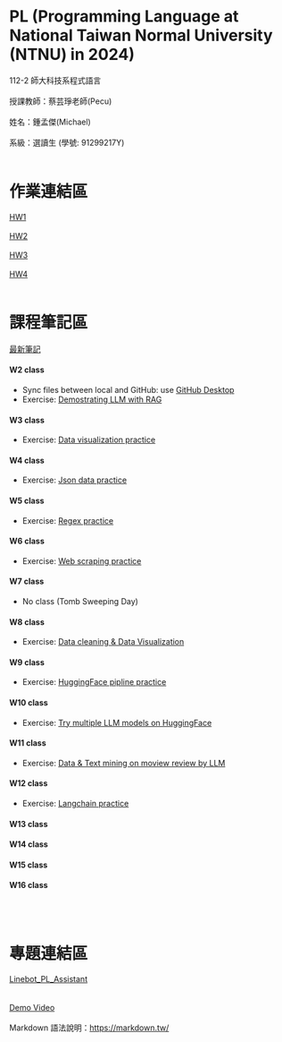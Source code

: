 # PL (Programming Language at National Taiwan Normal University (NTNU) in 2024)
112-2 師大科技系程式語言<br><br>
授課教師：蔡芸琤老師(Pecu)<br><br>
姓名：鍾孟傑(Michael)<br><br>
系級：選讀生 (學號: 91299217Y)<br><br>

# 作業連結區
[HW1](https://github.com/bomb1000/PL/blob/main/02_Homework/PL_HW1/HW_1.ipynb)
<br><br>
[HW2](https://github.com/bomb1000/PL/blob/main/02_Homework/PL_HW2/HW_2.ipynb)
<br><br>
[HW3](https://github.com/bomb1000/PL/blob/main/02_Homework/PL_HW3/HW_3.ipynb)
<br><br>
[HW4](https://github.com/bomb1000/PL/blob/main/02_Homework/PL_HW4/HW_4.ipynb)
<br><br>


# 課程筆記區
[最新筆記](https://hackmd.io/@bomb1000/rJYwKQD2p)

#### W2 class
- Sync files between local and GitHub: use [GitHub Desktop](https://desktop.github.com/)
- Exercise: [Demostrating LLM with RAG](https://github.com/bomb1000/PL/blob/main/01_Notes/exercise_0229_W2/LLM_RAG/RAG-Student-Success.ipynb)
  
#### W3 class
- Exercise: [Data visualization practice](https://github.com/bomb1000/PL/blob/main/01_Notes/exercise_0307_W3/Data_viz_practice.ipynb)
#### W4 class
- Exercise: [Json data practice](https://github.com/bomb1000/PL/blob/main/01_Notes/exercise_0314_W4/Json_Practice.ipynb)
#### W5 class
- Exercise: [Regex practice](https://github.com/bomb1000/PL/blob/main/01_Notes/exercise_0321_W5/regex_practice.ipynb)
#### W6 class
- Exercise: [Web scraping practice](https://github.com/bomb1000/PL/blob/main/02_Homework/PL_HW3/web_crawling_test.ipynb)
#### W7 class
- No class (Tomb Sweeping Day)
#### W8 class
- Exercise: [Data cleaning & Data Visualization](https://github.com/bomb1000/PL/blob/main/02_Homework/PL_HW3/HW_3.ipynb)
#### W9 class
- Exercise: [HuggingFace pipline practice](https://github.com/bomb1000/PL/blob/main/02_Homework/PL_HW4/HuggingFace_Pipeline.ipynb)
#### W10 class
- Exercise: [Try multiple LLM models on HuggingFace](https://github.com/bomb1000/PL/blob/main/02_Homework/PL_HW4/huggingface_playground.ipynb)
#### W11 class
- Exercise: [Data & Text mining on moview review by LLM](https://github.com/bomb1000/PL/blob/main/02_Homework/PL_HW4/HW_4.ipynb)
#### W12 class
- Exercise: [Langchain practice](https://github.com/bomb1000/PL/blob/main/02_Homework/PL_HW4/langchain_playground.ipynb)
#### W13 class

#### W14 class

#### W15 class

#### W16 class


<br><br>

# 專題連結區
[Linebot_PL_Assistant](https://github.com/bomb1000/Linebot_PL_Assistant)
<br><br><br>
[Demo Video](https://youtu.be/5A34M6gZQsw)
<br><br>
Markdown 語法說明：https://markdown.tw/<br><br>
